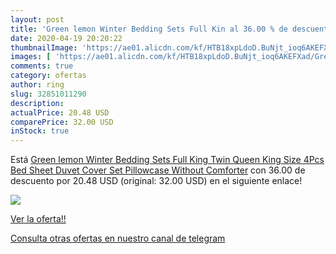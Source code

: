 ```yaml
---
layout: post
title: 'Green lemon Winter Bedding Sets Full Kin al 36.00 % de descuento'
date: 2020-04-19 20:20:22
thumbnailImage: 'https://ae01.alicdn.com/kf/HTB18xpLdoD.BuNjt_ioq6AKEFXad/Green-lemon-Winter-Bedding-Sets-Full-King-Twin-Queen-King-Size-4Pcs-Bed-Sheet-Duvet-Cover.jpg_350x350._SL200_.jpg'
images: [ 'https://ae01.alicdn.com/kf/HTB18xpLdoD.BuNjt_ioq6AKEFXad/Green-lemon-Winter-Bedding-Sets-Full-King-Twin-Queen-King-Size-4Pcs-Bed-Sheet-Duvet-Cover.jpg_350x350._SL200_.jpg' ]
comments: true
category: ofertas
author: ring
slug: 32851011290
description:
actualPrice: 20.48 USD
comparePrice: 32.00 USD
inStock: true
---
```


Está [Green lemon Winter Bedding Sets Full King Twin Queen King Size 4Pcs Bed Sheet Duvet Cover Set Pillowcase Without Comforter](https://www.amazon.com/dp/32851011290/?tag=redken08-20) con 36.00 de descuento por 20.48 USD (original: 32.00 USD) en el siguiente enlace!

[![](https://ae01.alicdn.com/kf/HTB18xpLdoD.BuNjt_ioq6AKEFXad/Green-lemon-Winter-Bedding-Sets-Full-King-Twin-Queen-King-Size-4Pcs-Bed-Sheet-Duvet-Cover.jpg_350x350._SL200_.jpg)](https://www.amazon.com/dp/32851011290/?tag=redken08-20)

[Ver la oferta!!](https://www.amazon.com/dp/32851011290/?tag=redken08-20)

[Consulta otras ofertas en nuestro canal de telegram](https://t.me/s/ofertas25)
